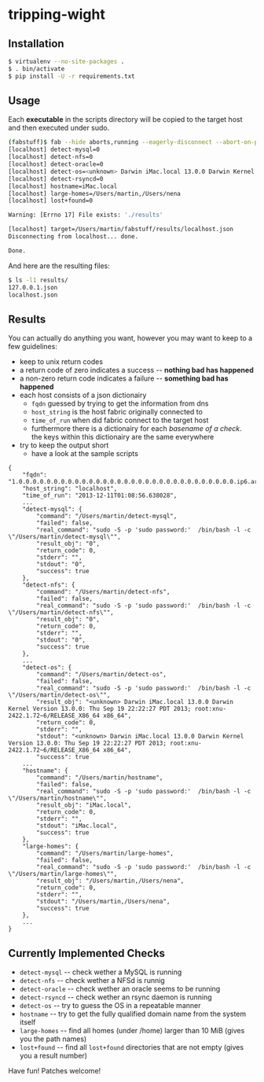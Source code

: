 tripping-wight
==============

Installation
------------

```bash
$ virtualenv --no-site-packages .
$ . bin/activate
$ pip install -U -r requirements.txt
```

Usage
-----

Each **executable** in the scripts directory will be copied to the target host and then executed under sudo.

```bash
(fabstuff)$ fab --hide aborts,running --eagerly-disconnect --abort-on-prompts -H localhost run-scripts -p 'f00b$r' 
[localhost] detect-mysql=0
[localhost] detect-nfs=0
[localhost] detect-oracle=0
[localhost] detect-os=<unknown> Darwin iMac.local 13.0.0 Darwin Kernel Version 13.0.0: Thu Sep 19 22:22:27 PDT 2013; root:xnu-2422.1.72~6/RELEASE_X86_64 x86_64
[localhost] detect-rsyncd=0
[localhost] hostname=iMac.local
[localhost] large-homes=/Users/martin,/Users/nena
[localhost] lost+found=0

Warning: [Errno 17] File exists: './results'

[localhost] target=/Users/martin/fabstuff/results/localhost.json
Disconnecting from localhost... done.

Done.
```

And here are the resulting files:

```bash
$ ls -l1 results/
127.0.0.1.json
localhost.json
```

Results
-------

You can actually do anything you want, however you may want to keep to a few guidelines:

* keep to unix return codes
 * a return code of zero indicates a success -- **nothing bad has happened**
 * a non-zero return code indicates a failure -- **something bad has happened**
* each host consists of a json dictionairy
  * `fqdn` guessed by trying to get the information from dns
  * `host_string` is the host fabric originally connected to
  * `time_of_run` when did fabric connect to the target host
  * furthermore there is a dictionairy for each *basename of a check*.  
    the keys within this dictionairy are the same everywhere
* try to keep the output short
  * have a look at the sample scripts

```
{
    "fqdn": "1.0.0.0.0.0.0.0.0.0.0.0.0.0.0.0.0.0.0.0.0.0.0.0.0.0.0.0.0.0.0.0.ip6.arpa",
    "host_string": "localhost",
    "time_of_run": "2013-12-11T01:08:56.638028",
    ...
    "detect-mysql": {
        "command": "/Users/martin/detect-mysql",
        "failed": false,
        "real_command": "sudo -S -p 'sudo password:'  /bin/bash -l -c \"/Users/martin/detect-mysql\"",
        "result_obj": "0",
        "return_code": 0,
        "stderr": "",
        "stdout": "0",
        "success": true
    },
    "detect-nfs": {
        "command": "/Users/martin/detect-nfs",
        "failed": false,
        "real_command": "sudo -S -p 'sudo password:'  /bin/bash -l -c \"/Users/martin/detect-nfs\"",
        "result_obj": "0",
        "return_code": 0,
        "stderr": "",
        "stdout": "0",
        "success": true
    },
    ...
    "detect-os": {
        "command": "/Users/martin/detect-os",
        "failed": false,
        "real_command": "sudo -S -p 'sudo password:'  /bin/bash -l -c \"/Users/martin/detect-os\"",
        "result_obj": "<unknown> Darwin iMac.local 13.0.0 Darwin Kernel Version 13.0.0: Thu Sep 19 22:22:27 PDT 2013; root:xnu-2422.1.72~6/RELEASE_X86_64 x86_64",
        "return_code": 0,
        "stderr": "",
        "stdout": "<unknown> Darwin iMac.local 13.0.0 Darwin Kernel Version 13.0.0: Thu Sep 19 22:22:27 PDT 2013; root:xnu-2422.1.72~6/RELEASE_X86_64 x86_64",
        "success": true
    ...
    "hostname": {
        "command": "/Users/martin/hostname",
        "failed": false,
        "real_command": "sudo -S -p 'sudo password:'  /bin/bash -l -c \"/Users/martin/hostname\"",
        "result_obj": "iMac.local",
        "return_code": 0,
        "stderr": "",
        "stdout": "iMac.local",
        "success": true
    },
    "large-homes": {
        "command": "/Users/martin/large-homes",
        "failed": false,
        "real_command": "sudo -S -p 'sudo password:'  /bin/bash -l -c \"/Users/martin/large-homes\"",
        "result_obj": "/Users/martin,/Users/nena",
        "return_code": 0,
        "stderr": "",
        "stdout": "/Users/martin,/Users/nena",
        "success": true
    },
    ...
}
```

Currently Implemented Checks
----------------------------

* `detect-mysql` -- check wether a MySQL is running
* `detect-nfs` -- check wether a NFSd is runnig
* `detect-oracle` -- check wether an oracle seems to be running
* `detect-rsyncd` -- check wether an rsync daemon is running
* `detect-os` -- try to guess the OS in a repeatable manner
* `hostname` -- try to get the fully qualified domain name from the system itself
* `large-homes` -- find all homes (under /home) larger than 10 MiB (gives you the path names)
* `lost+found` -- find all `lost+found` directories that are not empty (gives you a result number)


Have fun! Patches welcome!
